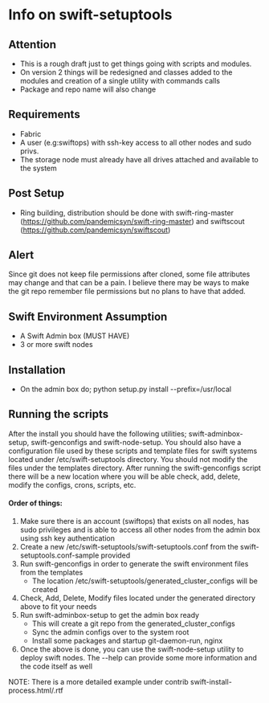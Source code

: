 Info on swift-setuptools
=========================

Attention
----------
* This is a rough draft just to get things going with scripts and modules.
* On version 2 things will be redesigned and classes added to the modules and creation of a single utility with commands calls
* Package and repo name will also change

 
Requirements
---------------
* Fabric
* A user (e.g:swiftops) with ssh-key access to all other nodes and sudo privs.
* The storage node must already have all drives attached and available to the system


Post Setup
------------
* Ring building, distribution should be done with swift-ring-master (https://github.com/pandemicsyn/swift-ring-master) and swiftscout (https://github.com/pandemicsyn/swiftscout)


Alert
--------
Since git does not keep file permissions after cloned, some file attributes may change and that can be a pain.
I believe there may be ways to make the git repo remember file permissions but no plans to have that added.


Swift Environment Assumption
-------------------------------
* A Swift Admin box (MUST HAVE)
* 3 or more swift nodes


Installation
--------------
* On the admin box do; python setup.py install --prefix=/usr/local


Running the scripts
---------------------
After the install you should have the following utilities; swift-adminbox-setup, swift-genconfigs
and swift-node-setup. You should also have a configuration file used by these scripts and template
files for swift systems located under /etc/swift-setuptools directory. You should not modify the
files under the templates directory. After running the swift-genconfigs script there will be a new
location where you will be able check, add, delete, modify the configs, crons, scripts, etc.

#### Order of things:
1. Make sure there is an account (swiftops) that exists on all nodes, has sudo privileges
   and is able to access all other nodes from the admin box using ssh key authentication
2. Create a new /etc/swift-setuptools/swift-setuptools.conf from the swift-setuptools.conf-sample provided
3. Run swift-genconfigs in order to generate the swift environment files from the templates
   * The location /etc/swift-setuptools/generated_cluster_configs will be created  
4. Check, Add, Delete, Modify files located under the generated directory above to fit your needs
5. Run swift-adminbox-setup to get the admin box ready
   * This will create a git repo from the generated_cluster_configs
   * Sync the admin configs over to the system root
   * Install some packages and startup git-daemon-run, nginx  
6. Once the above is done, you can use the swift-node-setup utility to deploy swift nodes.
   The --help can provide some more information and the code itself as well


NOTE: There is a more detailed example under contrib swift-install-process.html/.rtf 
